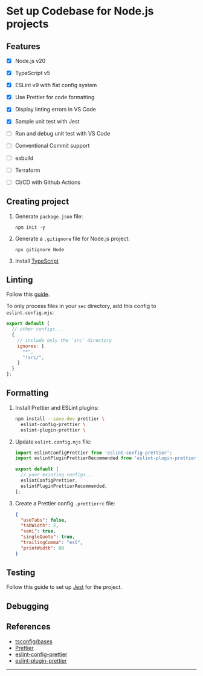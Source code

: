 # Set up Codebase for Node.js projects

## Features

- [x] Node.js v20
- [x] TypeScript v5
- [x] ESLint v9 with flat config system
- [x] Use Prettier for code formatting
- [x] Display linting errors in VS Code
- [x] Sample unit test with Jest
- [ ] Run and debug unit test with VS Code
- [ ] Conventional Commit support
- [ ] esbuild
- [ ] Terraform
- [ ] CI/CD with Github Actions


## Creating project

1. Generate `package.json` file:
    ```shell
    npm init -y
    ```
2. Generate a `.gitignore` file for Node.js project:
    ```shell
    npx gitignore Node
    ```
3. Install [TypeScript](../../typescript/install.md)


## Linting

Follow this [guide](../../eslint/install.md).

To only process files in your `sec` directory, add this config to `eslint.config.mjs`:
```js
export default [
  // other configs...
  {
    // include only the `src` directory
    ignores: [
      "*",
      "!src/",
    ]
  }
];
```


## Formatting

1. Install Prettier and ESLint plugins:
    ```bash npm2yarn
    npm install --save-dev prettier \
      eslint-config-prettier \
      eslint-plugin-prettier \
    ```
2. Update `eslint.config.mjs` file:
    ```js filename="eslint.config.mjs"
    import eslintConfigPrettier from 'eslint-config-prettier';
    import eslintPluginPrettierRecommended from 'eslint-plugin-prettier/recommended';

    export default [
      // your existing configs...
      eslintConfigPrettier,
      eslintPluginPrettierRecommended,
    ];
    ```
3. Create a Prettier config `.prettierrc` file:
    ```json filename=".prettierrc"
    {
      "useTabs": false,
      "tabWidth": 2,
      "semi": true,
      "singleQuote": true,
      "trailingComma": "es5",
      "printWidth": 80
    }
    ```


## Testing

Follow this guide to set up [Jest](/backend/jest/getting-started) for the project.


## Debugging


## References

- [tsconfig/bases](https://github.com/tsconfig/bases/blob/main/bases/node20.json)
- [Prettier](/backend/prettier)
- [eslint-config-prettier](https://github.com/prettier/eslint-config-prettier)
- [eslint-plugin-prettier](https://github.com/prettier/eslint-plugin-prettier)


---
